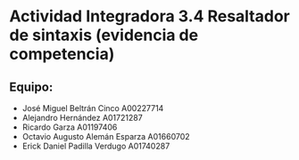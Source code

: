 # Actividad Integradora 3.4 Resaltador de sintaxis (evidencia de competencia)
## Equipo: 
- José Miguel Beltrán Cinco A00227714
- Alejandro Hernández  A01721287
- Ricardo Garza A01197406
- Octavio Augusto Alemán Esparza A01660702
- Erick Daniel Padilla Verdugo A01740287

